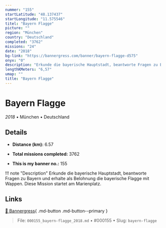```yaml
---
nummer: "155"
startLatitude: "48.137437"
startLongitude: "11.575546"
titel: "Bayern Flagge"
picture: ""
region: "München"
country: "Deutschland"
completed: "3762"
missions: "24"
date: "2018"
bg-link: "https://bannergress.com/banner/bayern-flagge-d575"
onyx: "0"
description: "Erkunde die bayerische Hauptstadt, beantworte Fragen zu Bayern und erhalte als Belohnung die bayerische Flagge mit Wappen.\nDiese Mission startet am Marienplatz."
lengthKMeters: "6,57"
umap: ""
title: "Bayern Flagge"
---
```

# Bayern Flagge

*2018* • München • Deutschland



## Details
- **Distance (km):** 6.57

- **Total missions completed:** 3762
- **This is my banner no.:** 155


!!! note "Description"
    Erkunde die bayerische Hauptstadt, beantworte Fragen zu Bayern und erhalte als Belohnung die bayerische Flagge mit Wappen.
Diese Mission startet am Marienplatz.



## Links
[🔗 Bannergress](https://bannergress.com/banner/bayern-flagge-d575){ .md-button .md-button--primary }



> File: `000155_bayern-flagge_2018.md` • #000155 • Slug: `bayern-flagge`
